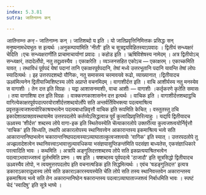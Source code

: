 ```yaml
---
index: 5.3.81
sutra: जातिनाम्नः कन्

---
```

_जातिनाम्नः कन्_ - जातिनाम्नः कन् । जातिशब्दो य इति । यो जातिप्रवृत्तिनिमित्तकः प्रसिद्धः सन् मनुष्यनामधेयभूतः स इत्यर्थः ।अनुकम्पाया॑मिति 'नीतौ' इति च सूत्रद्वयविहितस्याऽपवादः । द्वितीयं सन्ध्यक्षरं चेदिति ।एचः सन्ध्यक्षराणी॑ति प्राचामाचार्याणां प्रवादः । कहोड इति । ऋषिविशेषस्य नामेदम् । अत्र द्वितीयोऽच् सन्ध्यक्षरं, तदादेर्लोपो, नतु तदूध्र्वस्यैव । एकाक्षरेति । व्यञ्जनसहित एकोऽच — एकाक्षरम् । एकाच्कमिति यावत् । तथाविधं पूर्वपदं येषां पदानां तानि एकाक्षरपूर्वपदानि, तेषां मध्ये उत्तरभूतानि पदानि यावन्ति तेषां लोपः स्यादित्यर्थः । इह उत्तरपदशब्दो यौगिकः, नतु समासस्य चरमावयवे रूढो, व्याख्यानात् ।द्वितीयादच ऊध्र्व॑मित्यनेन द्वितीयाज्विशिष्टस्य लोपे अप्राप्ते वचनमिदम् । वागाशीर्दत्त इति । वाचि आशीर्यस्य नतु मनस्येव स वागाशीः । तेन दत्त इति विग्रहः । यद्वा आशासनमाशीः, वाचा आशीः — वागाशीः ।कर्तृकरणे कृते॑ति समासः । तया वागाशिषा दत्त इति विग्रहः । वाक्करणकाशासनेन दत्त इत्यर्थः । वाचिक इति । वागाशीर्दत्तशब्दाट्ठचि वागित्येकाक्षरपूर्वपदात्परयोराशीर्दत्तशब्दयोर्लोपे सति अन्तर्वर्तिविभक्त्या पदत्वमाश्रित्य प्रवृत्तकुत्वजश्त्वयोरिकाश्रयभत्वेन पदत्वबाधान्निवृत्तौ वाचिक इति रूपमिति केचित् । वस्तुतस्तु ठचि इकादेशात्प्राक्ठावस्थायामेव उत्तरपदलोपे कर्तव्येऽसिद्धत्वान्न पूर्वं कुत्वादिप्रवृत्तिरित्याहुः । यद्यपि द्वितीयादच ऊध्र्वस्य 'शीर्दत्त' शब्दस्य लोपे वागा-इक इति स्थितेयस्येति चे॑त्याकारलोपे उक्तरीत्या कुत्वजश्त्वयोर्निर्वृत्तौ 'वाचिक' इति सिध्यति, तथापि आकारलोपस्य स्थानिवत्त्वेन आकारान्तस्य इकमाश्रित्य भत्वे सति आकारान्तनिष्ठभत्वेन चकारान्तनिष्ठपदत्वस्याऽव्याघातात्कुत्वजश्त्वयोः 'वागिक' इति स्यात् । उत्तरपदलोपे तु अज्झलादेशत्वेन स्थानिवत्त्वाऽभावात्तुल्यावधिकया भसंज्ञयासुप्तिङन्त॑मिति पदसंज्ञा बाध्यतेस, एकसंज्ञाधिकारे परत्वादिति भावः । कथमिति । अत्रापि अङ्गुलिदत्तशब्दस्य लोपे सति इकप्रत्ययाश्रितभत्वेन पदत्वाऽभावाज्जश्त्वं दुर्लभमिति प्रश्नः । षष इति । षष्शब्दस्य पूर्वपदत्वे 'ठाजादौ' इति सूत्रसिद्धो द्वितीयादच ऊध्र्वस्यैव लोपो, न त्वयमुत्तरपदलोप इति वचनात्षडिक इति सिद्धमित्यर्थः । एवंच 'षडङ्गुलिदत्त' इत्यत्र डकाराऽकारादूध्र्वस्य लोपे सति डकाराऽकारस्ययस्येति चे॑ति लोपे सति तस्य स्थानिवत्त्तवेन अकारान्तस्य इकमाश्रित्य भत्वे सति तेन अकारान्तनिष्ठेन षकारान्तस्य पदत्वाऽव्याघाताज्जश्त्वं निर्बाधमिति भावः । स्पष्टं चेदं 'स्वादिषु' इति सूत्रे भाष्ये ।